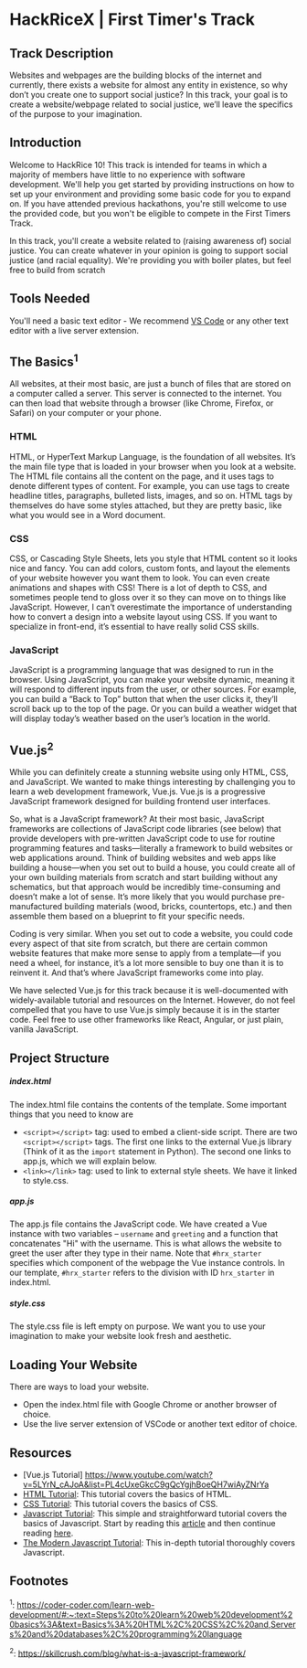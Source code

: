 # HackRiceX | First Timer's Track

## Track Description

Websites and webpages are the building blocks of the internet and currently, there exists a website for almost any entity in existence, so why don’t you create one to support social justice? In this track, your goal is to create a website/webpage related to social justice, we’ll leave the specifics of the purpose to your imagination.

## Introduction

Welcome to HackRice 10! This track is intended for teams in which a majority of members have little to no experience with software development. We'll help you get started by providing instructions on how to set up your environment and providing some basic code for you to expand on. If you have attended previous hackathons, you're still welcome to use the provided code, but you won't be eligible to compete in the First Timers Track.

In this track, you'll create a website related to (raising awareness of) social justice. You can create whatever in your opinion is going to support social justice (and racial equality). We're providing you with boiler plates, but feel free to build from scratch

## Tools Needed

You'll need a basic text editor - We recommend [VS Code](https://code.visualstudio.com) or any other text editor with a live server extension. 

## The Basics<sup>1</sup>

All websites, at their most basic, are just a bunch of files that are stored on a computer called a server. This server is connected to the internet. You can then load that website through a browser (like Chrome, Firefox, or Safari) on your computer or your phone.

### HTML
HTML, or HyperText Markup Language, is the foundation of all websites. It’s the main file type that is loaded in your browser when you look at a website. The HTML file contains all the content on the page, and it uses tags to denote different types of content. For example, you can use tags to create headline titles, paragraphs, bulleted lists, images, and so on. HTML tags by themselves do have some styles attached, but they are pretty basic, like what you would see in a Word document.

### CSS
CSS, or Cascading Style Sheets, lets you style that HTML content so it looks nice and fancy. You can add colors, custom fonts, and layout the elements of your website however you want them to look. You can even create animations and shapes with CSS! There is a lot of depth to CSS, and sometimes people tend to gloss over it so they can move on to things like JavaScript. However, I can’t overestimate the importance of understanding how to convert a design into a website layout using CSS. If you want to specialize in front-end, it’s essential to have really solid CSS skills.

### JavaScript
JavaScript is a programming language that was designed to run in the browser. Using JavaScript, you can make your website dynamic, meaning it will respond to different inputs from the user, or other sources. For example, you can build a “Back to Top” button that when the user clicks it, they’ll scroll back up to the top of the page. Or you can build a weather widget that will display today’s weather based on the user’s location in the world.

## Vue.js<sup>2</sup>

While you can definitely create a stunning website using only HTML, CSS, and JavaScript. We wanted to make things interesting by challenging you to learn a web development framework, Vue.js. Vue.js is a progressive JavaScript framework designed for building frontend user interfaces.

So, what is a JavaScript framework? At their most basic, JavaScript frameworks are collections of JavaScript code libraries (see below) that provide developers with pre-written JavaScript code to use for routine programming features and tasks—literally a framework to build websites or web applications around. Think of building websites and web apps like building a house—when you set out to build a house, you could create all of your own building materials from scratch and start building without any schematics, but that approach would be incredibly time-consuming and doesn’t make a lot of sense. It’s more likely that you would purchase pre-manufactured building materials (wood, bricks, countertops, etc.) and then assemble them based on a blueprint to fit your specific needs. 

Coding is very similar. When you set out to code a website, you could code every aspect of that site from scratch, but there are certain common website features that make more sense to apply from a template—if you need a wheel, for instance, it’s a lot more sensible to buy one than it is to reinvent it. And that’s where JavaScript frameworks come into play.

We have selected Vue.js for this track because it is well-documented with widely-available tutorial and resources on the Internet. However, do not feel compelled that you have to use Vue.js simply because it is in the starter code. Feel free to use other frameworks like React, Angular, or just plain, vanilla JavaScript. 

## Project Structure 

##### index.html
The index.html file contains the contents of the template. Some important things that you need to know are 
* `<script></script>` tag: used to embed a client-side script. There are two `<script></script>` tags. The first one links to the external Vue.js library (Think of it as the `import` statement in Python). The second one links to app.js, which we will explain below. 
* `<link></link>` tag: used to link to external style sheets. We have it linked to style.css. 

##### app.js
The app.js file contains the JavaScript code. We have created a Vue instance with two variables – `username` and `greeting` and a function that concatenates "Hi" with the username. This is what allows the website to greet the user after they type in their name. Note that `#hrx_starter` specifies which component of the webpage the Vue instance controls. In our template, `#hrx_starter` refers to the division with ID `hrx_starter` in index.html. 

##### style.css
The style.css file is left empty on purpose. We want you to use your imagination to make your website look fresh and aesthetic. 

## Loading Your Website

There are ways to load your website. 
* Open the index.html file with Google Chrome or another browser of choice. 
* Use the live server extension of VSCode or another text editor of choice. 

## Resources 
* [Vue.js Tutorial] https://www.youtube.com/watch?v=5LYrN_cAJoA&list=PL4cUxeGkcC9gQcYgjhBoeQH7wiAyZNrYa
* [HTML Tutorial](https://html.com/): This tutorial covers the basics of HTML. 
* [CSS Tutorial](https://html.com/css/): This tutorial covers the basics of CSS.
* [Javascript Tutorial](https://www.htmldog.com/guides/javascript/): This simple and straightforward tutorial covers the basics of Javascript. Start by reading this [article](https://www.htmldog.com/guides/javascript/beginner/makingstuffhappen/) and then continue reading [here](https://www.htmldog.com/guides/javascript/intermediate/thedom/).
* [The Modern Javascript Tutorial](https://javascript.info/): This in-depth tutorial thoroughly covers Javascript.

## Footnotes

<sup>1</sup>: https://coder-coder.com/learn-web-development/#:~:text=Steps%20to%20learn%20web%20development%20basics%3A&text=Basics%3A%20HTML%2C%20CSS%2C%20and,Servers%20and%20databases%2C%20programming%20language

<sup>2</sup>: https://skillcrush.com/blog/what-is-a-javascript-framework/
 
